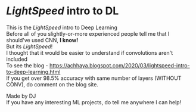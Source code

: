 # <i>LightSpeed</i> intro to DL
This is the <i>LightSpeed</i> intro to Deep Learning
<br>
Before all of you slightly-or-more experienced people tell me that I should've used CNN, <b>I know!</b><br>But its <i>LightSpeed</i>!
<br>
I thought that it would be easier to understand if convolutions aren't included<br>
To see the blog - https://achhaya.blogspot.com/2020/03/lightspeed-intro-to-deep-learning.html
<br>
If you get over 98.5% accuracy with same number of layers (WITHOUT CONV), do comment on the blog site.

Made by DJ <br>
If you have any interesting ML projects, do tell me anywhere I can help!
